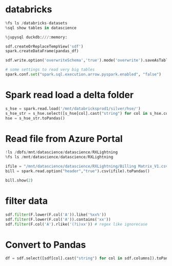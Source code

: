# databricks
```python
%fs ls /databricks-datasets
%sql show tables in datascience

%jupysql duckdb:///:memory:

sdf.createOrReplaceTempView('sdf')
spark.createDataFrame(pandas_df)

sdf.write.option('overwriteSchema','true').mode('overwrite').saveAsTable('datascience.test')

# some settings to read very big tables
spark.conf.set("spark.sql.execution.arrow.pyspark.enabled", "false")
```

# Spark read load a delta folder
```python
s_hse = spark.read.load('/mnt/databricksprod1/silver/hse/')
s_hse_str = s_hse.select([s_hse[col].cast("string") for col in s_hse.columns])
hse = s_hse_str.toPandas()
```

# Read file from Azure Portal
```python
!ls /dbfs/mnt/datascience/datascience/RXLightning
%fs ls /mnt/datascience/datascience/RXLightning

ifile = "/mnt/datascience/datascience/RXLightning/Billing Matrix_V1.csv"
bill = spark.read.option("header","true").csv(ifile).toPandas()

bill.show(2)
```

# filter data
```python
sdf.filter(F.lower(F.col('A')).like('%xx%'))
sdf.filter(F.lower(F.col('A')).contains('xx'))
sdf.filter(F.col('A').rlike('(?i)xx')) # regex like ignorecase
```

# Convert to Pandas
```python
df = sdf.select([sdf[col].cast("string") for col in sdf.columns]).toPandas()
```
